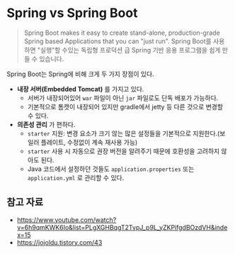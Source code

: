# Spring vs Spring Boot

> Spring Boot makes it easy to create stand-alone, production-grade Spring based Applications that you can "just run".
> Spring Boot를 사용하면 "실행"할 수있는 독립형 프로덕션 급 Spring 기반 응용 프로그램을 쉽게 만들 수 있습니다.

Spring Boot는 Spring에 비해 크게 두 가지 장점이 있다.
- **내장 서버(Embedded Tomcat)** 를 가지고 있다.
  - 서버가 내장되어있어 `war` 파일이 아닌 `jar` 파일로도 단독 배포가 가능하다.
  - 기본적으로 톰캣이 내장되어 있지만 gradle에서 jetty 등 다른 것으로 변경할 수 있다.
- **의존성 관리** 가 편하다.
  - `starter` 지원: 변경 요소가 크기 않는 많은 설정들을 기본적으로 지원한다.(보일러 플레이트, 수정없이 계속 재사용 가능)
  - `starter` 사용 시 자동으로 권장 버전을 알려주기 때문에 호환성을 고려하지 않아도 된다.
  - Java 코드에서 설정하던 것들도 `application.properties` 또는 `application.yml` 로 관리할 수 있다.

## 참고 자료
- https://www.youtube.com/watch?v=6h9qmKWK6Io&list=PLgXGHBqgT2TvpJ_p9L_yZKPifgdBOzdVH&index=15
- https://jojoldu.tistory.com/43
